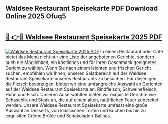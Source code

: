 ## Waldsee Restaurant Speisekarte PDF Download Online 2025 Ofuq5

# <h2><a href="http://gc8oyu.nevu.top/?p=Waldsee+Restaurant+Speisekarte">🔗 👉🔴 Waldsee Restaurant Speisekarte 2025 PDF</a></h2>

[![Waldsee Restaurant Speisekarte 2025 PDF](https://i.imgur.com/dBaPXMq.png)](http://gc8oyu.nevu.top/?p=Waldsee+Restaurant+Speisekarte)
In einem Restaurant oder Café bietet das Menü nicht nur eine Liste der angebotenen Gerichte, sondern auch die Möglichkeit, ein köstliches und für Ihren Geschmack geeignetes Gericht zu wählen. Wenn Sie nach einem leichten und frischen Gericht suchen, empfehlen wir Ihnen, unseren Salatbereich auf der Waldsee Restaurant Speisekarte unseres Restaurants zu besuchen. Für diejenigen, die Fleisch bevorzugen, bieten wir eine umfangreiche Auswahl an Gerichten auf der Waldsee Restaurant Speisekarte an: Rindfleisch, Schweinefleisch, Huhn und Fisch. Unseren Auserwählten bieten wir exquisite Gerichte wie Schaschlik und Steak an, die auf einem alten, natürlichen Feuer zubereitet werden. Unsere Waldsee Restaurant Speisekarte umfasst eine große Auswahl an Desserts, von klassischen Torten und Kuchen bis hin zu exquisiten Crème Brûlée und Schokoladen-Balinas.
